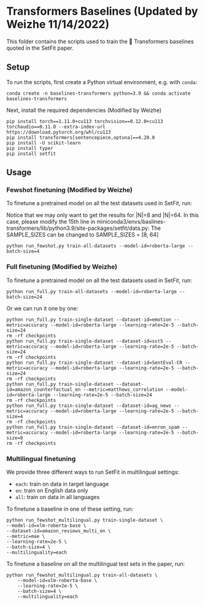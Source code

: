 # Transformers Baselines (Updated by Weizhe 11/14/2022)

This folder contains the scripts used to train the 🤗 Transformers baselines quoted in the SetFit paper.

## Setup

To run the scripts, first create a Python virtual environment, e.g. with `conda`:

```
conda create -n baselines-transformers python=3.9 && conda activate baselines-transformers
```

Next, install the required dependencies (Modified by Weizhe)

```
pip install torch==1.11.0+cu113 torchvision==0.12.0+cu113 torchaudio==0.11.0 --extra-index-url https://download.pytorch.org/whl/cu113
pip install transformers[sentencepiece,optuna]==4.20.0
pip install -U scikit-learn
pip install typer
pip install setfit
```

## Usage

### Fewshot finetuning (Modified by Weizhe)

To finetune a pretrained model on all the test datasets used in SetFit, run:

Notice that we may only want to get the results for |N|=8 and |N|=64. In this case, please modify the 15th line in miniconda3/envs/baslines-transformers/lib/python3.9/site-packages/setfit/data.py: The SAMPLE_SIZES can be changed to SAMPLE_SIZES = [8, 64]

```
python run_fewshot.py train-all-datasets --model-id=roberta-large --batch-size=4
```

### Full finetuning (Modified by Weizhe)

To finetune a pretrained model on all the test datasets used in SetFit, run:

```
python run_full.py train-all-datasets --model-id=roberta-large --batch-size=24
```

Or we can run it one by one:

```
python run_full.py train-single-dataset --dataset-id=emotion --metric=accuracy --model-id=roberta-large --learning-rate=2e-5 --batch-size=24
rm -rf checkpoints
python run_full.py train-single-dataset --dataset-id=sst5 --metric=accuracy --model-id=roberta-large --learning-rate=2e-5 --batch-size=24
rm -rf checkpoints
python run_full.py train-single-dataset --dataset-id=SentEval-CR --metric=accuracy --model-id=roberta-large --learning-rate=2e-5 --batch-size=24
rm -rf checkpoints
python run_full.py train-single-dataset --dataset-id=amazon_counterfactual_en --metric=matthews_correlation --model-id=roberta-large --learning-rate=2e-5 --batch-size=24
rm -rf checkpoints
python run_full.py train-single-dataset --dataset-id=ag_news --metric=accuracy --model-id=roberta-large --learning-rate=2e-5 --batch-size=4
rm -rf checkpoints
python run_full.py train-single-dataset --dataset-id=enron_spam --metric=accuracy --model-id=roberta-large --learning-rate=2e-5 --batch-size=8
rm -rf checkpoints
```

### Multilingual finetuning

We provide three different ways to run SetFit in multilingual settings:

* `each`: train on data in target language
* `en`: train on English data only
* `all`: train on data in all languages

To finetune a baseline in one of these setting, run:

```
python run_fewshot_multilingual.py train-single-dataset \
--model-id=xlm-roberta-base \
--dataset-id=amazon_reviews_multi_en \
--metric=mae \
--learning-rate=2e-5 \
--batch-size=4 \
--multilinguality=each
```

To finetune a baseline on all the multilingual test sets in the paper, run:

```
python run_fewshot_multilingual.py train-all-datasets \
    --model-id=xlm-roberta-base \
    --learning-rate=2e-5 \
    --batch-size=4 \
    --multilinguality=each
```
